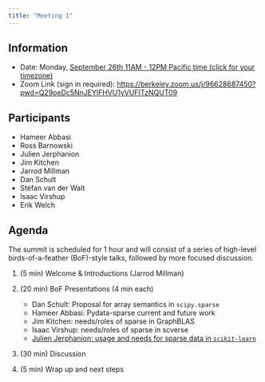 ```yaml
---
title: "Meeting 1"
---
```


## Information

- Date: Monday, [September 26th 11AM - 12PM Pacific time (click for your timezone)](https://www.timeanddate.com/worldclock/converter.html?iso=20220926T180000&p1=224)
- Zoom Link (sign in required): https://berkeley.zoom.us/j/96628687450?pwd=Q29oeDc5NnJEYlFHVU1yVUFITzNQUT09

## Participants

- Hameer Abbasi
- Ross Barnowski
- Julien Jerphanion
- Jim Kitchen
- Jarrod Millman
- Dan Schult
- Stéfan van der Walt
- Isaac Virshup
- Erik Welch

## Agenda

The summit is scheduled for 1 hour and will consist of a series of high-level
birds-of-a-feather (BoF)-style talks, followed by more focused discussion.

1. (5 min) Welcome & Introductions (Jarrod Millman)

2. (20 min) BoF Presentations (4 min each)

   - Dan Schult: Proposal for array semantics in `scipy.sparse`
   - Hameer Abbasi: Pydata-sparse current and future work
   - Jim Kitchen: needs/roles of sparse in GraphBLAS
   - Isaac Virshup: needs/roles of sparse in scverse
   - [Julien Jerphanion: usage and needs for sparse data in `scikit-learn`](https://raw.githubusercontent.com/scientific-python/scientific-python.org-blobs/main/summits/sparse/meeting1/julien-jerphanion.pdf)

3. (30 min) Discussion

4. (5 min) Wrap up and next steps
